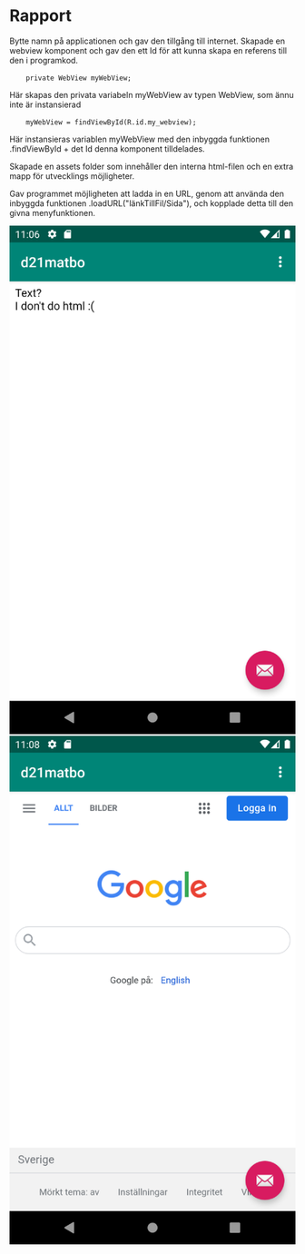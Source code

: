 
# Rapport

Bytte namn på applicationen och gav den tillgång till internet.
Skapade en webview komponent och gav den ett Id för att kunna skapa en referens till den i
programkod.
```
    private WebView myWebView;
```
Här skapas den privata variabeln myWebView av typen WebView, som ännu inte är instansierad
```
    myWebView = findViewById(R.id.my_webview);
```
Här instansieras variablen myWebView med den inbyggda funktionen .findViewById + det Id denna
komponent tilldelades.

Skapade en assets folder som innehåller den interna html-filen och en extra mapp för utvecklings
möjligheter.

Gav programmet möjligheten att ladda in en URL, genom att använda den inbyggda funktionen
.loadURL("länkTillFil/Sida"), och kopplade detta till den givna menyfunktionen.

![](internal.png)
![](external.png)
